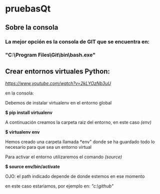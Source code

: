 # pruebasQt
## Sobre la consola
### La mejor opción es la consola de GIT que se encuentra en:
### "C:\Program Files\Git\bin\bash.exe"
## Crear entornos virtuales Python: 
*https://www.youtube.com/watch?v=2kLYOzNb3uU*

en la consola:

Debemos de instalar virtualenv en el entorno global

 **$ pip install virtualenv**

 A continuación creamos la carpeta raiz del entorno, en este caso *(env)*

**$ virtualenv env**

Hemos creado una carpeta llamada *env" donde se ha guardado todo lo necesario
para que sea un entorno virtual

Para activar el entorno utilizaremos el comando *(source)*

**$ source env/bin/activate**

OJO: el path indicado depende de donde estemos en ese momento

en este caso estariamos, por ejemplo en: *"c:\github\"*



